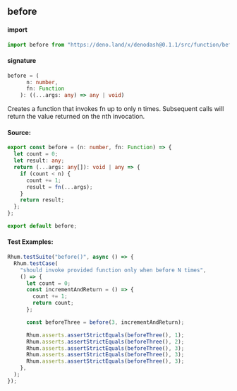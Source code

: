 ## before

#### import

```typescript
import before from "https://deno.land/x/denodash@0.1.1/src/function/before.ts";
```

#### signature

```typescript
before = (
      n: number,
      fn: Function
    ): ((...args: any) => any | void)
```

Creates a function that invokes fn up to only n times. Subsequent calls will
return the value returned on the nth invocation.

#### Source:

```typescript
export const before = (n: number, fn: Function) => {
  let count = 0;
  let result: any;
  return (...args: any[]): void | any => {
    if (count < n) {
      count += 1;
      result = fn(...args);
    }
    return result;
  };
};

export default before;
```

#### Test Examples:

```typescript
Rhum.testSuite("before()", async () => {
  Rhum.testCase(
    "should invoke provided function only when before N times",
    () => {
      let count = 0;
      const incrementAndReturn = () => {
        count += 1;
        return count;
      };

      const beforeThree = before(3, incrementAndReturn);

      Rhum.asserts.assertStrictEquals(beforeThree(), 1);
      Rhum.asserts.assertStrictEquals(beforeThree(), 2);
      Rhum.asserts.assertStrictEquals(beforeThree(), 3);
      Rhum.asserts.assertStrictEquals(beforeThree(), 3);
      Rhum.asserts.assertStrictEquals(beforeThree(), 3);
    },
  );
});
```
